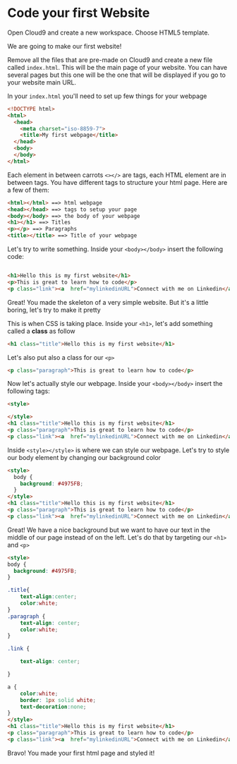 # Code your first Website

Open Cloud9 and create a new workspace. Choose HTML5 template.

We are going to make our first website!

Remove all the files that are pre-made on Cloud9 and create a new file called `index.html`. This will be the main page of your website. You can have several pages but this one will be the one that will be displayed if you go to your website main URL.

In your `index.html` you'll need to set up few things for your webpage

```html
<!DOCTYPE html>
<html>
  <head>
    <meta charset="iso-8859-7">
    <title>My first webpage</title>
  </head>
  <body>
  </body>
</html>
```

Each element in between carrots `<></>` are tags, each HTML element are in between tags. You have different tags to structure your html page. Here are a few of them:

```html
<html></html> ==> html webpage
<head></head> ==> tags to setup your page
<body></body> ==> the body of your webpage
<h1></h1> ==> Titles
<p></p> ==> Paragraphs
<title></title> ==> Title of your webpage
```
Let's try to write something. Inside your `<body></body>` insert the following code:

```html

<h1>Hello this is my first website</h1>
<p>This is great to learn how to code</p>
<p class="link"><a  href="mylinkedinURL">Connect with me on Linkedin</a></p>

```

Great! You made the skeleton of a very simple website. But it's a little boring, let's try to make it pretty

This is when CSS is taking place. Inside your `<h1>`, let's add something called a **class** as follow

```html
<h1 class="title">Hello this is my first website</h1>
```

Let's also put also a class for our `<p>`

```html
<p class="paragraph">This is great to learn how to code</p>
```

Now let's actually style our webpage. Inside your `<body></body>` insert the following tags:

```html
<style>

</style>
<h1 class="title">Hello this is my first website</h1>
<p class="paragraph">This is great to learn how to code</p>
<p class="link"><a  href="mylinkedinURL">Connect with me on Linkedin</a></p>

```

Inside `<style></style>` is where we can style our webpage. Let's try to style our body element by changing our background color

```html
<style>
  body {
    background: #4975FB;
  }
</style>
<h1 class="title">Hello this is my first website</h1>
<p class="paragraph">This is great to learn how to code</p>
<p class="link"><a  href="mylinkedinURL">Connect with me on Linkedin</a></p>
```

Great! We have a nice background but we want to have our text in the middle of our page instead of on the left. Let's do that by targeting our `<h1>` and `<p>`

```html
<style>
body {
  background: #4975FB;
}

.title{
    text-align:center;
    color:white;
}
.paragraph {
    text-align: center;
    color:white;
}

.link {

    text-align: center;

}

a {
    color:white;
    border: 1px solid white;
    text-decoration:none;
}
</style>
<h1 class="title">Hello this is my first website</h1>
<p class="paragraph">This is great to learn how to code</p>
<p class="link"><a  href="mylinkedinURL">Connect with me on Linkedin</a></p>
```


Bravo! You made your first html page and styled it!
